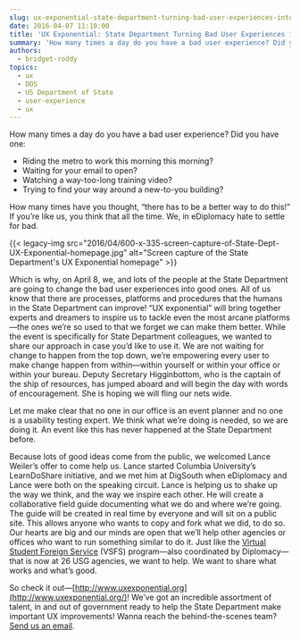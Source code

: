 ```yaml
---
slug: ux-exponential-state-department-turning-bad-user-experiences-into-good
date: 2016-04-07 11:10:00
title: 'UX Exponential: State Department Turning Bad User Experiences into Good'
summary: 'How many times a day do you have a bad user experience? Did you have one: Riding the metro to work this morning this morning? Waiting for your email to open? Watching a way-too-long training video? Trying to find your way around a new-to-you building? How many times have you thought, &ldquo;there has to be'
authors:
  - bridget-roddy
topics:
  - ux
  - DOS
  - US Department of State
  - user-experience
  - ux
---
```


How many times a day do you have a bad user experience? Did you have one:

  * Riding the metro to work this morning this morning?
  * Waiting for your email to open?
  * Watching a way-too-long training video?
  * Trying to find your way around a new-to-you building?

How many times have you thought, “there has to be a better way to do this!” If you’re like us, you think that all the time. We, in eDiplomacy hate to settle for bad.

{{< legacy-img src="2016/04/600-x-335-screen-capture-of-State-Dept-UX-Exponential-homepage.jpg" alt="Screen capture of the State Department's UX Exponential homepage" >}}

Which is why, on April 8, we, and lots of the people at the State Department are going to change the bad user experiences into good ones. All of us know that there are processes, platforms and procedures that the humans in the State Department can improve! “UX exponential” will bring together experts and dreamers to inspire us to tackle even the most arcane platforms—the ones we’re so used to that we forget we can make them better. While the event is specifically for State Department colleagues, we wanted to share our approach in case you’d like to use it. We are not waiting for change to happen from the top down, we’re empowering every user to make change happen from within—within yourself or within your office or within your bureau. Deputy Secretary Higginbottom, who is the captain of the ship of resources, has jumped aboard and will begin the day with words of encouragement. She is hoping we will fling our nets wide.

Let me make clear that no one in our office is an event planner and no one is a usability testing expert. We think what we’re doing is needed, so we are doing it. An event like this has never happened at the State Department before.

Because lots of good ideas come from the public, we welcomed Lance Weiler’s offer to come help us. Lance started Columbia University’s LearnDoShare initiative, and we met him at DigSouth when eDiplomacy and Lance were both on the speaking circuit. Lance is helping us to shake up the way we think, and the way we inspire each other. He will create a collaborative field guide documenting what we do and where we’re going. The guide will be created in real time by everyone and will sit on a public site. This allows anyone who wants to copy and fork what we did, to do so. Our hearts are big and our minds are open that we’ll help other agencies or offices who want to run something similar to do it. Just like the [Virtual Student Foreign Service](http://www.state.gov/vsfs/) (VSFS) program—also coordinated by Diplomacy—that is now at 26 USG agencies, we want to help. We want to share what works and what’s good.

So check it out—[http://www.uxexponential.org](http://www.uxexponential.org/)! We&#8217;ve got an incredible assortment of talent, in and out of government ready to help the State Department make important UX improvements! Wanna reach the behind-the-scenes team? [Send us an email](mailto:UX@state.gov).